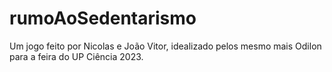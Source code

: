 # rumoAoSedentarismo
Um jogo feito por Nicolas e João Vitor, idealizado pelos mesmo mais Odilon para a feira do UP Ciência 2023.
